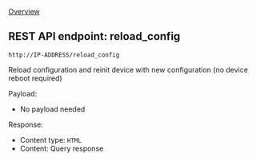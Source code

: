 [Overview](_OVERVIEW.md) 

## REST API endpoint: reload_config

`http://IP-ADDRESS/reload_config`


Reload configuration and reinit device with new configuration (no device reboot required)


Payload:
- No payload needed

Response:
- Content type: `HTML`
- Content: Query response
